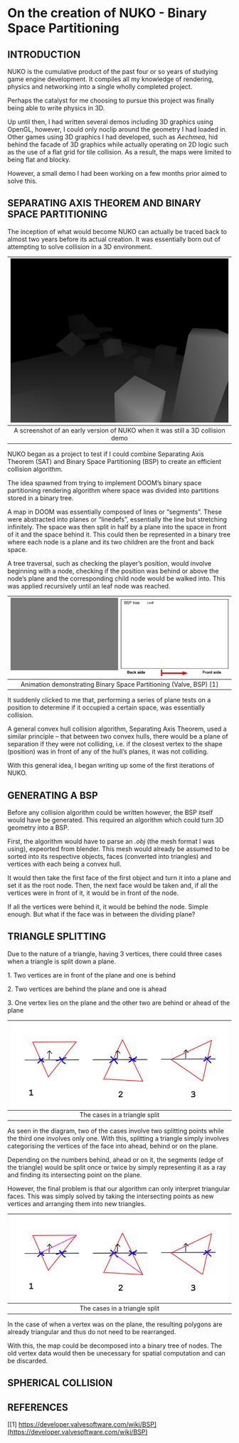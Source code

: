 # On the creation of NUKO - Binary Space Partitioning

## INTRODUCTION

NUKO is the cumulative product of the past four or so years of studying game
engine development. It compiles all my knowledge of rendering, physics and
networking into a single wholly completed project.

Perhaps the catalyst for me choosing to pursue this project was finally being
able to write physics in 3D.

Up until then, I had written several demos including 3D graphics using OpenGL,
however, I could only noclip around the geometry I had loaded in. Other games
using 3D graphics I had developed, such as _Aechmea_, hid behind the facade of
3D graphics while actually operating on 2D logic such as the use of a flat grid
for tile collision. As a result, the maps were limited to being flat and blocky.

However, a small demo I had been working on a few months prior aimed to solve
this.

## SEPARATING AXIS THEOREM AND BINARY SPACE PARTITIONING

The inception of what would become NUKO can actually be traced back to almost
two years before its actual creation. It was essentially born out of attempting
to solve collision in a 3D environment.

|![nuko_old](assets/on_the_creation_of_nuko/nuko_old.jpg)|
|:--:|
|A screenshot of an early version of NUKO when it was still a 3D collision demo|

NUKO began as a project to test if I could combine Separating Axis Theorem (SAT)
and Binary Space Partitioning (BSP) to create an efficient collision algorithm.

The idea spawned from trying to implement DOOM’s binary space partitioning
rendering algorithm where space was divided into partitions stored in a binary
tree.

A map in DOOM was essentially composed of lines or “segments”. These were
abstracted into planes or “linedefs”, essentially the line but stretching
infinitely. The space was then split in half by a plane into the space in front
of it and the space behind it. This could then be represented in a binary tree
where each node is a plane and its two children are the front and back space.

A tree traversal, such as checking the player’s position, would involve
beginning with a node, checking if the position was behind or above the node’s
plane and the corresponding child node would be walked into. This was applied
recursively until an leaf node was reached.

|![valve_bsp](assets/on_the_creation_of_nuko/valve_bsp.gif)|
|:--:|
|Animation demonstrating Binary Space Partitioning (Valve, BSP) [1]|

It suddenly clicked to me that, performing a series of plane tests on a position
to determine if it occupied a certain space, was essentially collision.

A general convex hull collision algorithm, Separating Axis Theorem, used a
similar principle – that between two convex hulls, there would be a plane of
separation if they were not colliding, i.e. if the closest vertex to the shape
(position) was in front of any of the hull’s planes, it was not colliding.

With this general idea, I began writing up some of the first iterations of NUKO.

## GENERATING A BSP

Before any collision algorithm could be written however, the BSP itself would
have be generated. This required an algorithm which could turn 3D geometry into
a BSP.

First, the algorithm would have to parse an _.obj_ (the mesh format I was
using), expeorted from blender. This mesh would already be assumed to be sorted
into its respective objects, faces (converted into triangles) and vertices with
each being a convex hull.

It would then take the first face of the first object and turn it into a plane
and set it as the root node. Then, the next face would be taken and, if all the
vertices were in front of it, it would be in front of the node.

If all the vertices were behind it, it would be behind the node. Simple enough.
But what if the face was in between the dividing plane?

## TRIANGLE SPLITTING

Due to the nature of a triangle, having 3 vertices, there could three cases when
a triangle is split down a plane.

1\. Two vertices are in front of the plane and one is behind

2\. Two vertices are behind the plane and one is ahead

3\. One vertex lies on the plane and the other two are behind or ahead of the
plane

|![triangle_split](assets/on_the_creation_of_nuko/triangle_split.jpg)|
|:--:|
|The cases in a triangle split|

As seen in the diagram, two of the cases involve two splitting points while the
third one involves only one. With this, splitting a triangle simply involves
categorising the vertices of the face into ahead, behind or on the plane.

Depending on the numbers behind, ahead or on it, the segments (edge of the
triangle) would be split once or twice by simply representing it as a ray and
finding its intersecting point on the plane.

However, the final problem is that our algorithm can only interpret triangular
faces. This was simply solved by taking the intersecting points as new vertices
and arranging them into new triangles.

|![triangle_split](assets/on_the_creation_of_nuko/triangle_split_1.jpg)|
|:--:|
|The cases in a triangle split|

In the case of when a vertex was on the plane, the resulting polygons are
already triangular and thus do not need to be rearranged.

With this, the map could be decomposed into a binary tree of nodes. The old
vertex data would then be unecessary for spatial computation and can be
discarded.

## SPHERICAL COLLISION

## REFERENCES

[\[1\] https://developer.valvesoftware.com/wiki/BSP](https://developer.valvesoftware.com/wiki/BSP)
